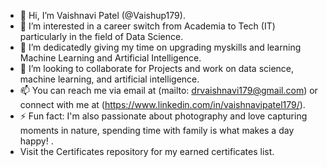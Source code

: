 - 👋 Hi, I’m Vaishnavi Patel (@Vaishup179).
- 👀 I’m interested in a career switch from Academia to Tech (IT) particularly in the field of Data Science.
- 🌱 I’m dedicatedly giving my time on upgrading myskills and learning Machine Learning and Artificial Intelligence.
- 💞️ I’m looking to collaborate for Projects and work on data science, machine learning, and artificial intelligence.
- 📫 You can reach me via email at (mailto: drvaishnavi179@gmail.com) or connect with me at (https://www.linkedin.com/in/vaishnavipatel179/).
- ⚡ Fun fact: I'm also passionate about photography and love capturing moments in nature, spending time with family is what makes a day happy! .
- Visit the Certificates repository for my earned certificates list. 
<!---
Vaishup179/Vaishup179 is a ✨ special ✨ repository because its `README.md` (this file) appears on your GitHub profile.
You can click the Preview link to take a look at your changes.
--->
